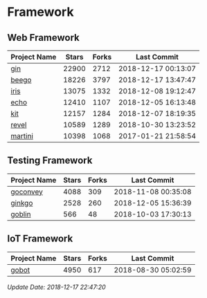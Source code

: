 # Framework

## Web Framework

| Project Name | Stars | Forks | Last Commit |
| ------------ | ----- | ----- | ----------- |
| [gin](https://github.com/gin-gonic/gin) | 22900 | 2712 | 2018-12-17 00:13:07 |
| [beego](https://github.com/astaxie/beego) | 18226 | 3797 | 2018-12-17 13:47:47 |
| [iris](https://github.com/kataras/iris) | 13075 | 1332 | 2018-12-08 19:12:47 |
| [echo](https://github.com/labstack/echo) | 12410 | 1107 | 2018-12-05 16:13:48 |
| [kit](https://github.com/go-kit/kit) | 12157 | 1284 | 2018-12-07 18:19:35 |
| [revel](https://github.com/revel/revel) | 10589 | 1289 | 2018-10-30 13:23:52 |
| [martini](https://github.com/go-martini/martini) | 10398 | 1068 | 2017-01-21 21:58:54 |

## Testing Framework

| Project Name | Stars | Forks | Last Commit |
| ------------ | ----- | ----- | ----------- |
| [goconvey](https://github.com/smartystreets/goconvey) | 4088 | 309 | 2018-11-08 00:35:08 |
| [ginkgo](https://github.com/onsi/ginkgo) | 2528 | 260 | 2018-12-05 15:36:39 |
| [goblin](https://github.com/franela/goblin) | 566 | 48 | 2018-10-03 17:30:13 |

## IoT Framework

| Project Name | Stars | Forks | Last Commit |
| ------------ | ----- | ----- | ----------- |
| [gobot](https://github.com/hybridgroup/gobot) | 4950 | 617 | 2018-08-30 05:02:59 |

*Update Date: 2018-12-17 22:47:20*